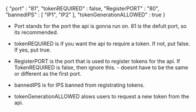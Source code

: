 {
    "port" : "81",
    "tokenREQUIRED" : false,
    "RegisterPORT" : "80",
    "bannedIPS" : [ 
        "IP1",
        "IP2"
    ],
    "tokenGenerationALLOWED" : true
}

- Port stands for the port the api is gonna run on. 81 is the defult port, so its recommended.

- tokenREQUIRED is if you want the api to require a token. If not, put false. If yes, put true.

- RegisterPORT is the port that is used to register tokens for the api. If TokenREQUIRED is false, then ignore this. - doesnt have to be the same or different as the first port.

- bannedIPS is for IPS banned from registrating tokens.

- tokenGenerationALLOWED alows users to request a new token from the api.
